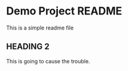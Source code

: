# Demo Project README

This is a simple readme file

## HEADING 2

This is going to cause the trouble.